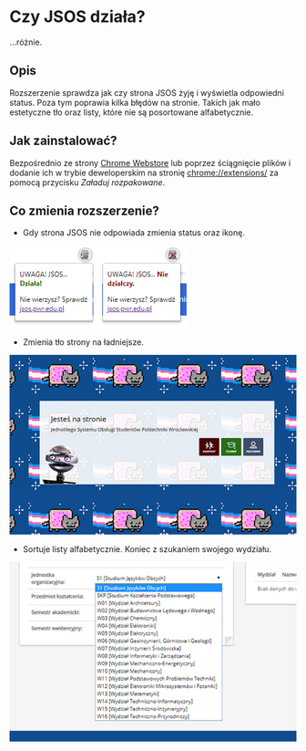 
# Czy JSOS działa?
...różnie.

## Opis
Rozszerzenie sprawdza jak czy strona JSOS żyję i wyświetla odpowiedni status. Poza tym poprawia kilka błędów na stronie. Takich jak mało estetyczne tło oraz listy, które nie są posortowane alfabetycznie.

## Jak zainstalować?

Bezpośrednio ze strony [Chrome Webstore](https://chrome.google.com/webstore/detail/czy-jsos-dzia%C5%82a/minomahenjgdlkbclmndcchiiglhonbd) lub poprzez ściągnięcie plików i dodanie ich w trybie deweloperskim na stronię [chrome://extensions/](chrome://extensions/) za pomocą przycisku *Załaduj rozpakowane*.

## Co zmienia rozszerzenie?

* Gdy strona JSOS nie odpowiada zmienia status oraz ikonę. 

![Statusy](Status.jpg?raw=true "Status strony JSOS")

* Zmienia tło strony na ładniejsze.

![Tło](fix1.jpg?raw=true=600x "Tło strony")

* Sortuje listy alfabetycznie. Koniec z szukaniem swojego wydziału.

![Listy](fix2.jpg?raw=true=600x "Sortowanie list")

